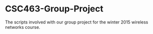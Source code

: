 # CSC463-Group-Project
The scripts involved with our group project for the winter 2015 wireless networks course.
